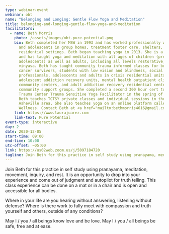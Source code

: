 ```yaml
---
type: webinar-event
webinar: obt
name: "Belonging and Longing: Gentle Flow Yoga and Meditation"
title: belonging-and-longing-gentle-flow-yoga-and-meditation
facilitators:
  - name: Beth Morris
    photo: /assets/images/obt-pure-potential.png
    bio: Beth completed her MSW in 1993 and has worked professionally with children
      and adolescents in group homes, treatment foster care, shelters, and
      residential settings. Beth began teaching yoga in 2013. She is a E-RYT 500
      and has taught yoga and meditation with all ages of children (preschool to
      adolescents) as well as adults, including all levels restorative, yin, and
      vinyasa. Beth has taught community trauma informed classes for breast
      cancer survivors, students with low vision and blindness, social work
      professionals, adolescents and adults in crisis residential units,
      adolescent addiction recovery units, mental health outpatient clinics and
      community centers, and adult addiction recovery residential center and
      community support groups. She completed a second 300 hour cert to become a
      Trauma Center Trauma Sensitive Yoga Facilitator in the spring of 2017.
      Beth teaches TCTSY private classes and individual sessions in the
      Asheville area. She also teaches yoga on an online platform called Pure
      Wellness. Contact Beth at <a href="mailto:bethmorris4616@gmail.com">bethmorris4616@gmail.com</a>.
    link: https://www.laurajuarez.com
    link-text: Pure Potential
event-type: interactive
day: 2
date: 2020-12-05
start-time: 09:00
end-time: 10:00
utc-offset: −05:00
link: https://us02web.zoom.us/j/5097184720
tagline: Join Beth for this practice in self study using pranayama, meditation, movement, inquiry, and rest. It is an opportunity to drop into your experience and come out of judgment and autopilot for truth telling. This class experience can be done on a mat or in a chair and is open and accessible for all bodies.
---
```


Join Beth for this practice in self study using pranayama, meditation, movement, inquiry, and rest. It is an opportunity to drop into your experience and come out of judgment and autopilot for truth telling. This class experience can be done on a mat or in a chair and is open and accessible for all bodies.

Where in your life are you hearing without answering, listening without defense? Where is there work to fully meet with compassion and truth yourself and others, outside of any conditions?

May I / you / all beings know love and be love. May I / you / all beings be safe, free and at ease.
